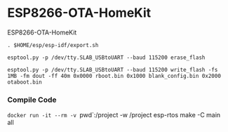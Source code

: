 # ESP8266-OTA-HomeKit

ESP8266-OTA-HomeKit


`. $HOME/esp/esp-idf/export.sh`

`esptool.py -p /dev/tty.SLAB_USBtoUART --baud 115200 erase_flash`

`esptool.py -p /dev/tty.SLAB_USBtoUART --baud 115200 write_flash -fs 1MB -fm dout -ff 40m 0x0000 rboot.bin 0x1000 blank_config.bin 0x2000 otaboot.bin`

### Compile Code

`docker run -it --rm -v `pwd`:/project -w /project esp-rtos make -C main all
